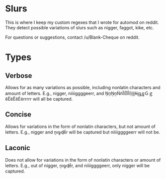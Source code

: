 # Slurs
This is where I keep my custom regexes that I wrote for automod on reddit. They detect possible variations of slurs such as nigger, faggot, kike, etc. 

For questions or suggestions, contact /u/Blank-Cheque on reddit. 

# Types

## Verbose

Allows for as many variations as possible, including nonlatin characters and amount of letters. E.g., nigger, niiiiggggeerr, and ṊṋṈṉN̈n̈ȈȉI̋i̋ȊȋỊịḬḭƗɨᶖᶃꬶＧｇěËëẼẽĖėrrrrr will all be captured. 

## Concise

Allows for variations in the form of nonlatin characters, but not amount of letters. E.g., nigger and ṋıꝙʠểr will be captured but niiiiggggeerr will not be. 

## Laconic

Does not allow for variations in the form of nonlatin characters or amount of letters. E.g., out of nigger, ṋıꝙʠểr, and niiiiggggeerr, only nigger will be captured. 

